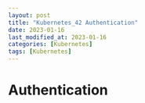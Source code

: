 ```yaml
---
layout: post
title: "Kubernetes_42 Authentication"
date: 2023-01-16
last_modified_at: 2023-01-16
categories: [Kubernetes]
tags: [Kubernetes]
---
```


# Authentication
